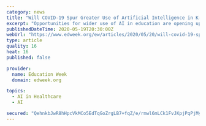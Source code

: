 ```yaml
---
category: news
title: "Will COVID-19 Spur Greater Use of Artificial Intelligence in K-12 Education?"
excerpt: "Opportunities for wider use of AI in education are opening up, but the virus outbreak could seriously delay investments in new, innovative technologies, predicts AI expert Robert F. Murphy."
publishedDateTime: 2020-05-19T20:30:00Z
webUrl: "https://www.edweek.org/ew/articles/2020/05/20/will-covid-19-spur-greater-use-of-artificial.html"
type: article
quality: 16
heat: 16
published: false

provider:
  name: Education Week
  domain: edweek.org

topics:
  - AI in Healthcare
  - AI

secured: "QehnkbJwR8hHpcVkMCo5EdTqGoZrgLB7+fqZ/e/rmwl6mLCk1FvJKpjPqPjMyuCaW+e6DYKMWPWLp/1i/PDlFUaaO/4a3cBw15coKQFTt5XaFJadcObIXnCVYm7e1oz9k6v/6I3ovXwodnDdn8V3gdeugVTj/Y9jYL33+BQgbEjtu85RF7SynL+ewP7zDrGVM9YaxSxK8R8d+J9kzkbz9Nfkxt0SvxfenUZ0/o59y/27iuePqRlS/J9mD7cQjCfHVusWoZLju60SEP4nfGEd8bBmOQ8w+ny/Hcdv1+336JFFd6D1nSIDqkV+M/SiGBV9YfStTugTrkg2qXct5TbdP+nKiMOntKJaWrtyDgM7y6TReNI0+S1kxDdgZqWx9uNHBgftxkiaA9lctGooN6vIg5qU/P2Au+5CgtW4C3XtGBtJ5eHA/bmh2A2ZINfUxjbxEoCWSPI06IInJantbnOEe3F1dhhsIDdq4OXHq9pPoQA=;p2WU5ShwpRwpXI/EInuQjA=="
---
```


